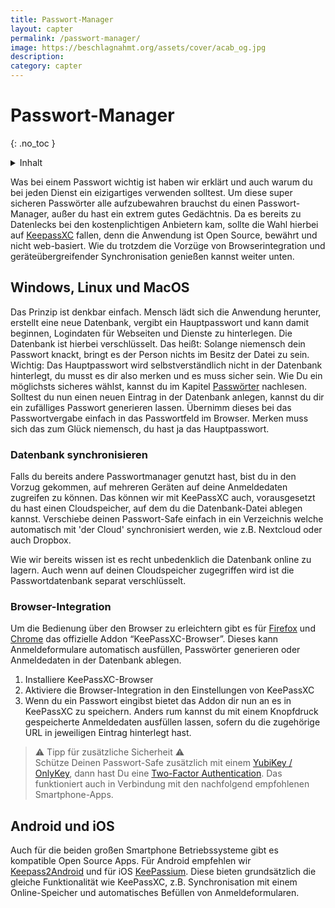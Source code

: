 ```yaml
---
title: Passwort-Manager
layout: capter
permalink: /passwort-manager/
image: https://beschlagnahmt.org/assets/cover/acab_og.jpg
description: 
category: capter
---
```

# Passwort-Manager
{: .no_toc }

<details markdown="block">
  <summary>
    Inhalt
  </summary>
* TOC
{:toc}
</details>

Was bei einem Passwort wichtig ist haben wir erklärt und auch warum du bei jeden Dienst ein eizigartiges verwenden solltest.
Um diese super sicheren Passwörter alle aufzubewahren brauchst du einen Passwort-Manager, außer du hast ein extrem gutes Gedächtnis.
Da es bereits zu Datenlecks bei den kostenplichtigen Anbietern kam, sollte die Wahl hierbei auf [KeepassXC](https://keepassxc.org/) fallen, denn die Anwendung ist Open Source, bewährt und nicht web-basiert.
Wie du trotzdem die Vorzüge von Browserintegration und geräteübergreifender Synchronisation genießen kannst weiter unten.

## Windows, Linux und MacOS

Das Prinzip ist denkbar einfach.
Mensch lädt sich die Anwendung herunter, erstellt eine neue Datenbank, vergibt ein Hauptpasswort und kann damit beginnen, Logindaten für Webseiten und Dienste zu hinterlegen. Die Datenbank ist hierbei verschlüsselt.
Das heißt: Solange niemensch dein Passwort knackt, bringt es der Person nichts im Besitz der Datei zu sein.
Wichtig: Das Hauptpasswort wird selbstverständlich nicht in der Datenbank hinterlegt, du musst es dir also merken und es muss sicher sein.
Wie Du ein möglichsts sicheres wählst, kannst du im Kapitel [Passwörter](/passwort/) nachlesen.
Solltest du nun einen neuen Eintrag in der Datenbank anlegen, kannst du dir ein zufälliges Passwort generieren lassen.
Übernimm dieses bei das Passwortvergabe einfach in das Passwortfeld im Browser.
Merken muss sich das zum Glück niemensch, du hast ja das Hauptpasswort.

### Datenbank synchronisieren

Falls du bereits andere Passwortmanager genutzt hast, bist du in den Vorzug gekommen, auf mehreren Geräten auf deine Anmeldedaten zugreifen zu können.
Das können wir mit KeePassXC auch, vorausgesetzt du hast einen Cloudspeicher, auf dem du die Datenbank-Datei ablegen kannst.
Verschiebe deinen Passwort-Safe einfach in ein Verzeichnis welche automatisch mit 'der Cloud' synchronisiert werden, wie z.B. Nextcloud oder auch Dropbox.

Wie wir bereits wissen ist es recht unbedenklich die Datenbank online zu lagern.
Auch wenn auf deinen Cloudspeicher zugegriffen wird ist die Passwortdatenbank separat verschlüsselt.

### Browser-Integration

Um die Bedienung über den Browser zu erleichtern gibt es für [Firefox](https://addons.mozilla.org/en-US/firefox/addon/keepassxc-browser/) und [Chrome](https://chrome.google.com/webstore/detail/keepassxc-browser/oboonakemofpalcgghocfoadofidjkkk) das offizielle Addon “KeePassXC-Browser”.
Dieses kann Anmeldeformulare automatisch ausfüllen, Passwörter generieren oder Anmeldedaten in der Datenbank ablegen.

1. Installiere KeePassXC-Browser
2. Aktiviere die Browser-Integration in den Einstellungen von KeePassXC
3. Wenn du ein Passwort eingibst bietet das Addon dir nun an es in KeePassXC zu speichern. Anders rum kannst du mit einem Knopfdruck gespeicherte Anmeldedaten ausfüllen lassen, sofern du die zugehörige URL in jeweiligen Eintrag hinterlegt hast.

> ⚠ Tipp für zusätzliche Sicherheit ⚠<br>
> Schütze Deinen Passwort-Safe zusätzlich mit einem [YubiKey / OnlyKey](https://keepassxc.org/docs/#faq-yubikey-howto), dann hast Du eine [Two-Factor Authentication](/two-factor-authentication/). Das funktioniert auch in Verbindung mit den nachfolgend empfohlenen Smartphone-Apps.

## Android und iOS

Auch für die beiden großen Smartphone Betriebssysteme gibt es kompatible Open Source Apps.
Für Android empfehlen wir [Keepass2Android](https://github.com/PhilippC/keepass2android) und für iOS [KeePassium](https://keepassium.com/).
Diese bieten grundsätzlich die gleiche Funktionalität wie KeePassXC, z.B. Synchronisation mit einem Online-Speicher und automatisches Befüllen von Anmeldeformularen.
